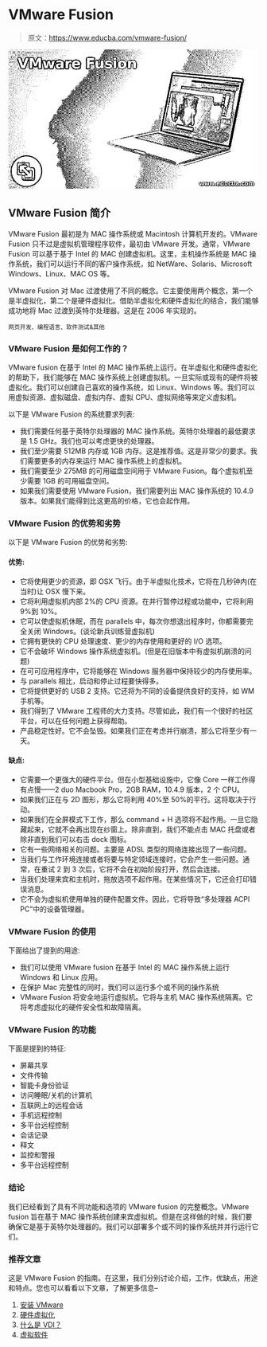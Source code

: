 # VMware Fusion

> 原文：<https://www.educba.com/vmware-fusion/>

![VMware Fusion](img/484177d0bb108f8cd0202b2002231645.png)



## VMware Fusion 简介

VMware Fusion 最初是为 MAC 操作系统或 Macintosh 计算机开发的。VMware Fusion 只不过是虚拟机管理程序软件，最初由 VMware 开发。通常，VMware Fusion 可以基于基于 Intel 的 MAC 创建虚拟机。这里，主机操作系统是 MAC 操作系统，我们可以运行不同的客户操作系统，如 NetWare、Solaris、Microsoft Windows、Linux、MAC OS 等。

VMware Fusion 对 Mac 过渡使用了不同的概念。它主要使用两个概念，第一个是半虚拟化，第二个是硬件虚拟化。借助半虚拟化和硬件虚拟化的结合，我们能够成功地将 Mac 过渡到英特尔处理器。这是在 2006 年实现的。

<small>网页开发、编程语言、软件测试&其他</small>

### VMware Fusion 是如何工作的？

VMware fusion 在基于 Intel 的 MAC 操作系统上运行。在半虚拟化和硬件虚拟化的帮助下，我们能够在 MAC 操作系统上创建虚拟机。一旦实际或现有的硬件将被虚拟化。我们可以创建自己喜欢的操作系统，如 Linux、Windows 等。我们可以用虚拟资源、虚拟磁盘、虚拟内存、虚拟 CPU、虚拟网络等来定义虚拟机。

以下是 VMware Fusion 的系统要求列表:

*   我们需要任何基于英特尔处理器的 MAC 操作系统。英特尔处理器的最低要求是 1.5 GHz。我们也可以考虑更快的处理器。
*   我们至少需要 512MB 内存或 1GB 内存。这是推荐值。这是非常少的要求。我们需要更多的内存来运行 MAC 操作系统上的虚拟机。
*   我们需要至少 275MB 的可用磁盘空间用于 VMware Fusion。每个虚拟机至少需要 1GB 的可用磁盘空间。
*   如果我们需要使用 VMware Fusion，我们需要列出 MAC 操作系统的 10.4.9 版本。如果我们能得到比这更高的价格，它也会起作用。

### VMware Fusion 的优势和劣势

以下是 VMware Fusion 的优势和劣势:

#### 优势:

*   它将使用更少的资源，即 OSX 飞行。由于半虚拟化技术，它将在几秒钟内(在当时)让 OSX 慢下来。
*   它将利用虚拟机内部 2%的 CPU 资源。在并行暂停过程或功能中，它将利用 9%到 10%。
*   它可以使虚拟机休眠，而在 parallels 中，每次你想退出程序时，你都需要完全关闭 Windows。(谈论新兵训练营虚拟机)
*   它拥有更快的 CPU 处理速度、更少的内存使用和更好的 I/O 选项。
*   它不会破坏 Windows 操作系统虚拟机。(但是在旧版本中有虚拟机崩溃的问题)
*   在可可应用程序中，它将能够在 Windows 服务器中保持较少的内存使用率。
*   与 parallels 相比，启动和停止过程要快得多。
*   它将提供更好的 USB 2 支持。它还将为不同的设备提供良好的支持，如 WM 手机等。
*   我们得到了 VMware 工程师的大力支持。尽管如此，我们有一个很好的社区平台，可以在任何问题上获得帮助。
*   产品稳定性好。它不会坠毁。如果我们正在考虑并行崩溃，那么它将至少有一天。

#### 缺点:

*   它需要一个更强大的硬件平台。但在小型基础设施中，它像 Core 一样工作得有点慢——2 duo Macbook Pro，2GB RAM，10.4.9 版本，2 个 CPU。
*   如果我们正在与 2D 图形，那么它将利用 40%至 50%的平行。这将取决于行动。
*   如果我们在全屏模式下工作，那么 command + H 选项将不起作用。一旦它隐藏起来，它就不会再出现在纱窗上。除非直到，我们不能点击 MAC 托盘或者除非直到我们可以右击 dock 图标。
*   它有一些网络相关的问题。主要是 ADSL 类型的网络连接出现了一些问题。
*   当我们与工作环境连接或者将要与特定领域连接时，它会产生一些问题。通常，在重试 2 到 3 次后，它将不会在初始阶段打开，然后会连接。
*   当我们处理来宾和主机时，拖放选项不起作用。在某些情况下，它还会打印错误消息。
*   它不会为虚拟机使用单独的硬件配置文件。因此，它将导致“多处理器 ACPI PC”中的设备管理器。

### VMware Fusion 的使用

下面给出了提到的用途:

*   我们可以使用 VMware fusion 在基于 Intel 的 MAC 操作系统上运行 Windows 和 Linux 应用。
*   在保护 Mac 完整性的同时，我们可以运行多个或不同的操作系统
*   VMware Fusion 将安全地运行虚拟机。它将与主机 MAC 操作系统隔离。它将考虑虚拟化的硬件安全性和故障隔离。

### VMware Fusion 的功能

下面是提到的特征:

*   屏幕共享
*   文件传输
*   智能卡身份验证
*   访问睡眠/关机的计算机
*   互联网上的远程会话
*   手机远程控制
*   多平台远程控制
*   会话记录
*   释文
*   监控和警报
*   多平台远程控制

### 结论

我们已经看到了具有不同功能和选项的 VMware fusion 的完整概念。VMware fusion 旨在基于 MAC 操作系统创建来宾虚拟机。但是在这样做的时候，我们要确保它是基于英特尔处理器的。我们可以部署多个或不同的操作系统并并行运行它们。

### 推荐文章

这是 VMware Fusion 的指南。在这里，我们分别讨论介绍，工作，优缺点，用途和特点。您也可以看看以下文章，了解更多信息–

1.  [安装 VMware](https://www.educba.com/install-vmware/)
2.  [硬件虚拟化](https://www.educba.com/hardware-virtualization/)
3.  [什么是 VDI？](https://www.educba.com/what-is-vdi/)
4.  [虚拟软件](https://www.educba.com/virtualization-softwares/)





